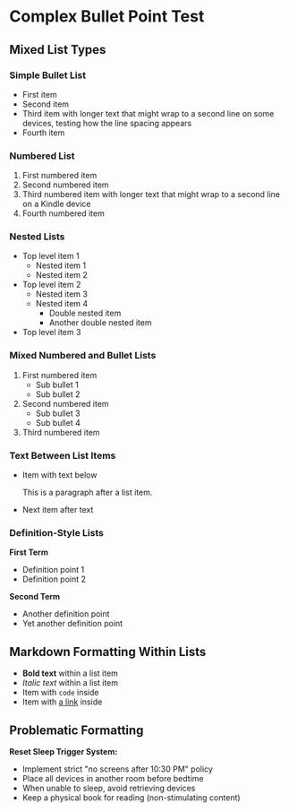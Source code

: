 # Complex Bullet Point Test

## Mixed List Types

### Simple Bullet List
- First item
- Second item
- Third item with longer text that might wrap to a second line on some devices, testing how the line spacing appears
- Fourth item

### Numbered List
1. First numbered item
2. Second numbered item
3. Third numbered item with longer text that might wrap to a second line on a Kindle device
4. Fourth numbered item

### Nested Lists
- Top level item 1
  - Nested item 1
  - Nested item 2
- Top level item 2
  - Nested item 3
  - Nested item 4
    - Double nested item
    - Another double nested item
- Top level item 3

### Mixed Numbered and Bullet Lists
1. First numbered item
   - Sub bullet 1
   - Sub bullet 2
2. Second numbered item
   - Sub bullet 3
   - Sub bullet 4
3. Third numbered item

### Text Between List Items
- Item with text below

  This is a paragraph after a list item.
  
- Next item after text

### Definition-Style Lists
**First Term**
- Definition point 1
- Definition point 2

**Second Term**
- Another definition point
- Yet another definition point

## Markdown Formatting Within Lists
- **Bold text** within a list item
- *Italic text* within a list item
- Item with `code` inside
- Item with [a link](https://example.com) inside

## Problematic Formatting
**Reset Sleep Trigger System:**
- Implement strict "no screens after 10:30 PM" policy
- Place all devices in another room before bedtime
- When unable to sleep, avoid retrieving devices
- Keep a physical book for reading (non-stimulating content)
